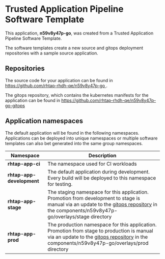 # Trusted Application Pipeline Software Template

This application, **n59v8y47p-go**, was created from a Trusted Application Pipeline Software Template.

The software templates create a new source and gitops deployment repositories with a sample source application. 

## Repositories

The source code for your application can be found in [https://github.com/rhtap-rhdh-qe/n59v8y47p-go ](https://github.com/rhtap-rhdh-qe/n59v8y47p-go ).
 
The gitops repository, which contains the kubernetes manifests for the application can be found in 
[https://github.com/rhtap-rhdh-qe/n59v8y47p-go-gitops ](https://github.com/rhtap-rhdh-qe/n59v8y47p-go-gitops ) 

## Application namespaces 

The default application will be found in the following namespaces. Applications can be deployed into unique namespaces or multiple software templates can also bet generated into the same group namespaces.  

|  Namespace   |  Description   |  
| -------- | -------- |
| **rhtap-app-ci** | The namespace used for CI workloads |
| **rhtap-app-development** | The default application during development. Every build will be deployed to this namespace for testing. |
| **rhtap-app-stage** | The staging namespace for this application. Promotion from development to stage is manual via an update to the [gitops repository](https://github.com/rhtap-rhdh-qe/n59v8y47p-go-gitops ) in the components/n59v8y47p-go/overlays/stage directory |
| **rhtap-app-prod** | The production namespace for this application. Promotion from stage to production is manual via an update to the [gitops repository](https://github.com/rhtap-rhdh-qe/n59v8y47p-go-gitops ) in the components/n59v8y47p-go/overlays/prod directory |